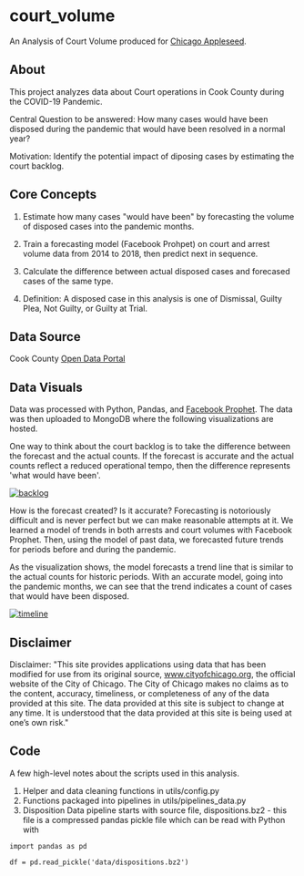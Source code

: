 # court_volume

An Analysis of Court Volume produced for [Chicago Appleseed](https://www.chicagoappleseed.org/).

## About

This project analyzes data about Court operations in Cook County during the COVID-19 Pandemic.

Central Question to be answered: How many cases would have been disposed during the pandemic that would have been resolved in a normal year?

Motivation: Identify the potential impact of diposing cases by estimating the court backlog.

## Core Concepts

1. Estimate how many cases "would have been" by forecasting the volume of disposed cases into the pandemic months.

2. Train a forecasting model (Facebook Prohpet) on court and arrest volume data from 2014 to 2018, then predict next in sequence.

3. Calculate the difference between actual disposed cases and forecased cases of the same type.

4. Definition: A disposed case in this analysis is one of Dismissal, Guilty Plea, Not Guilty, or Guilty at Trial.

## Data Source

Cook County [Open Data Portal](https://datacatalog.cookcountyil.gov/)

## Data Visuals

Data was processed with Python, Pandas, and [Facebook Prophet](https://facebook.github.io/prophet/). The data was then uploaded to MongoDB where the following visualizations are hosted.

One way to think about the court backlog is to take the difference between the forecast and the actual counts. If the forecast is accurate and the actual counts reflect a reduced operational tempo, then the difference represents 'what would have been'.

[![backlog](https://github.com/justinhchae/court_volume/blob/main/figures/Cook%20County%20Court%20Backlog%20During%20the%20Pandemic.png)](https://charts.mongodb.com/charts-court_volume-nmlff/embed/charts?id=41d4d178-fcb6-4e0e-a4bf-687239cd72cc&theme=light)

How is the forecast created? Is it accurate? Forecasting is notoriously difficult and is never perfect but we can make reasonable attempts at it. We learned a model of trends in both arrests and court volumes with Facebook Prophet. Then, using the model of past data, we forecasted future trends for periods before and during the pandemic.

As the visualization shows, the model forecasts a trend line that is similar to the actual counts for historic periods. With an accurate model, going into the pandemic months, we can see that the trend indicates a count of cases that would have been disposed.

[![timeline](https://github.com/justinhchae/court_volume/blob/main/figures/Cook%20County%20Court%20Dispositions%20and%20Felony%20Arrest%20Volumes.png)](https://charts.mongodb.com/charts-court_volume-nmlff/embed/charts?id=5efdfb3e-a237-41e6-b353-0f697aa0ec2e&theme=light)

## Disclaimer

Disclaimer: "This site provides applications using data that has been modified for use from its original source, www.cityofchicago.org, the official website of the City of Chicago.  The City of Chicago makes no claims as to the content, accuracy, timeliness, or completeness of any of the data provided at this site.  The data provided at this site is subject to change at any time.  It is understood that the data provided at this site is being used at one’s own risk."

## Code

A few high-level notes about the scripts used in this analysis.

1. Helper and data cleaning functions in utils/config.py
2. Functions packaged into pipelines in utils/pipelines_data.py
3. Disposition Data pipeline starts with source file, dispositions.bz2 - this file is a compressed pandas pickle file which can be read with Python with

```
import pandas as pd

df = pd.read_pickle('data/dispositions.bz2')
```
